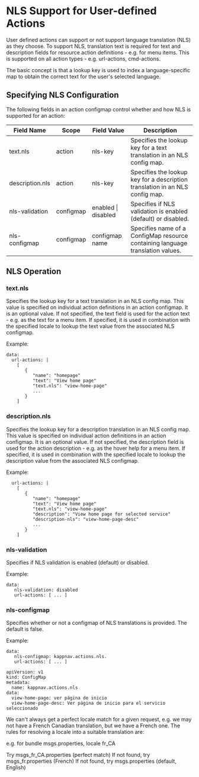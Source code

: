 # NLS Support for User-defined Actions

User defined actions can support or not support language translation (NLS) as they choose. To support NLS, translation text is required for text and description fields for resource action definitions - e.g. for menu items.  This is supported on all action types - e.g. url-actions, cmd-actions. 

The basic concept is that a lookup key is used to index a language-specific map to obtain the correct text for the user's selected language. 

## Specifying NLS Configuration

The following fields in an action configmap control whether and how NLS is supported for an action: 

| Field Name      | Scope      | Field Value | Description | 
|-----------------|------------|-------------|-------------|
| text.nls        | action     | nls-key     | Specifies the lookup key for a text translation in an NLS config map. |
| description.nls | action     | nls-key     | Specifies the lookup key for a description translation in an NLS config map. |
| nls-validation  | configmap  | enabled \| disabled | Specifies if NLS validation is enabled (default) or disabled. | 
| nls-configmap   | configmap  | configmap name | Specifies name of a ConfigMap resource containing language translation values.  |

##  NLS Operation

### text.nls

Specifies the lookup key for a text translation in an NLS config map. This value is specified on individual action definitions in an action configmap. It is an optional value.  If not specified, the text field is used for the action text - e.g. as the text for a menu item.  If specified, it is used in combination with the specified locale to lookup the text value from the associated NLS configmap. 

Example: 

```
data:
  url-actions: | 
    [
       {
          "name": "homepage"
          "text": "View home page" 
          "text.nls": "view-home-page"
          ...   
       }
    ]
```


### description.nls 

Specifies the lookup key for a description translation in an NLS config map. This value is specified on individual action definitions in an action configmap. It is an optional value.  If not specified, the description field is used for the action description - e.g. as the hover help for a menu item.  If specified, it is used in combination with the specified locale to lookup the description value from the associated NLS configmap. 

Example:
 
```
  url-actions: | 
    [
       {
          "name": "homepage"
          "text": "View home page" 
          "text.nls": "view-home-page"
          "description": "View home page for selected service"
          "description-nls": "view-home-page-desc"
          ...   
       }
    ]
```

### nls-validation 

Specifies if NLS validation is enabled (default) or disabled.

Example: 

```
data: 
   nls-validation: disabled 
   url-actions: [ ... ]
```


### nls-configmap

Specifies whether or not a configmap of NLS translations is provided. The default is false.

Example: 

```
data: 
   nls-configmap: kappnav.actions.nls.
   url-actions: [ ... ]
```

```
apiVersion: v1
kind: ConfigMap
metadata:
  name: kappnav.actions.nls
data: 
  view-home-page: ver página de inicio
  view-home-page-desc: Ver página de inicio para el servicio seleccionado
```

We can't always get a perfect locale match for a given request, e.g. we may not have a French Canadian translation, but we have a French one. The rules for resolving a locale into a suitable translation are:

e.g. for bundle msgs.properties, locale fr_CA

Try msgs_fr_CA.properties (perfect match)
If not found, try msgs_fr.properties (French)
If not found, try msgs.properties (default, English)
